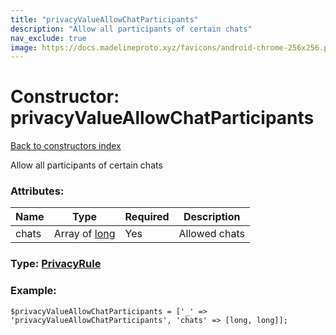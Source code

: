```yaml
---
title: "privacyValueAllowChatParticipants"
description: "Allow all participants of certain chats"
nav_exclude: true
image: https://docs.madelineproto.xyz/favicons/android-chrome-256x256.png
---
```

# Constructor: privacyValueAllowChatParticipants  
[Back to constructors index](/API_docs/constructors/index.html)



Allow all participants of certain chats

### Attributes:

| Name     |    Type       | Required | Description |
|----------|---------------|----------|-------------|
|chats|Array of [long](/API_docs/types/long.html) | Yes|Allowed chats|



### Type: [PrivacyRule](/API_docs/types/PrivacyRule.html)


### Example:

```
$privacyValueAllowChatParticipants = ['_' => 'privacyValueAllowChatParticipants', 'chats' => [long, long]];
```  
